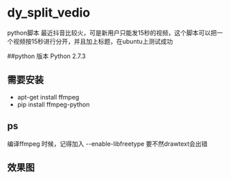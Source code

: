 # dy_split_vedio

python脚本 最近抖音比较火，可是新用户只能发15秒的视频，这个脚本可以把一个视频按15秒进行分开，并且加上标题，在ubuntu上测试成功

##python 版本
Python 2.7.3

## 需要安装
- apt-get install ffmpeg
- pip install ffmpeg-python

## ps 
编译ffmpeg 时候，记得加入 --enable-libfreetype 要不然drawtext会出错

## 效果图


